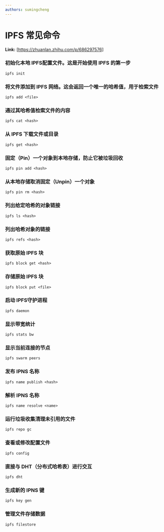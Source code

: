 ```yaml
---
authors: sumingcheng
---
```

# IPFS 常见命令



 **Link:** [https://zhuanlan.zhihu.com/p/686297576]

### 初始化本地 IPFS配置文件。这是开始使用 IPFS 的第一步  
```
ipfs init

```
### 将文件添加到 IPFS 网络。这会返回一个唯一的哈希值，用于检索文件  
```
ipfs add <file>

```
### 通过其哈希值检索文件的内容  
```
ipfs cat <hash>

```
### 从 IPFS 下载文件或目录  
```
ipfs get <hash>

```
### 固定（Pin）一个对象到本地存储，防止它被垃圾回收  
```
ipfs pin add <hash>

```
### 从本地存储取消固定（Unpin）一个对象  
```
ipfs pin rm <hash>

```
### 列出给定哈希的对象链接  
```
ipfs ls <hash>

```
### 列出哈希对象的链接  
```
ipfs refs <hash>

```
### 获取原始 IPFS 块  
```
ipfs block get <hash>

```
### 存储原始 IPFS 块  
```
ipfs block put <file>

```
### 启动 IPFS守护进程  
```
ipfs daemon

```
### 显示带宽统计  
```
ipfs stats bw

```
### 显示当前连接的节点  
```
ipfs swarm peers

```
### 发布 IPNS 名称  
```
ipfs name publish <hash>

```
### 解析 IPNS 名称  
```
ipfs name resolve <name>

```
### 运行垃圾收集清理未引用的文件  
```
ipfs repo gc

```
### 查看或修改配置文件  
```
ipfs config

```
### 直接与 DHT（分布式哈希表）进行交互  
```
ipfs dht

```
### 生成新的 IPNS 键  
```
ipfs key gen

```
### 管理文件存储数据  
```
ipfs filestore

```
